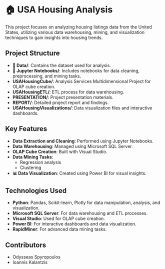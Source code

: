# 🏠 USA Housing Analysis

This project focuses on analyzing housing listings data from the United States, utilizing various data warehousing, mining, and visualization techniques to gain insights into housing trends.

## Project Structure

- **📁 Data/**: Contains the dataset used for analysis.
- **📓 Jupyter Notebooks/**: Includes notebooks for data cleaning, preprocessing, and mining tasks.
- **USAHousingCube/**: Analysis Services Multidimensional Project for OLAP cube creation.
- **USAHousingETL/**: ETL process for data warehousing.
- **PRESENTATION/**: Project presentation materials.
- **REPORT/**: Detailed project report and findings.
- **USAHousingVisualizations/**: Data visualization files and interactive dashboards.

## Key Features

- **Data Extraction and Cleaning**: Performed using Jupyter Notebooks.
- **Data Warehousing**: Managed using Microsoft SQL Server.
- **OLAP Cube Creation**: Built with Visual Studio.
- **Data Mining Tasks**:
  - Regression analysis
  - Clustering
- **📊 Data Visualization**: Created using Power BI for visual insights.

## Technologies Used

- **Python**: Pandas, Scikit-learn, Plotly for data manipulation, analysis, and visualization.
- **Microsoft SQL Server**: For data warehousing and ETL processes.
- **Visual Studio**: Used for OLAP cube creation.
- **Power BI**: For interactive dashboards and data visualization.
- **RapidMiner**: For advanced data mining tasks.

## Contributors
- Odysseas Spyropoulos
- Ioannis Kalantzis
